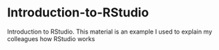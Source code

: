 # Introduction-to-RStudio
Introduction to RStudio. This material is an example I used to explain my colleagues how RStudio works
